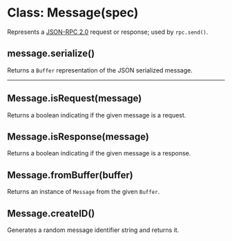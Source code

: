 Class: Message(spec)
====================

Represents a [JSON-RPC 2.0](http://www.jsonrpc.org/specification) request or
response; used by `rpc.send()`.

## message.serialize()

Returns a `Buffer` representation of the JSON serialized message.

---

## Message.isRequest(message)

Returns a boolean indicating if the given message is a request.

## Message.isResponse(message)

Returns a boolean indicating if the given message is a response.

## Message.fromBuffer(buffer)

Returns an instance of `Message` from the given `Buffer`.

## Message.createID()

Generates a random message identifier string and returns it.
